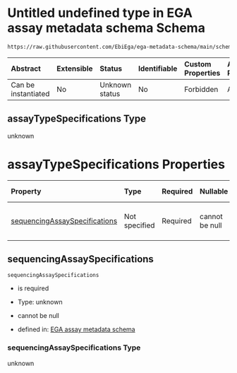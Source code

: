 # Untitled undefined type in EGA assay metadata schema Schema

```txt
https://raw.githubusercontent.com/EbiEga/ega-metadata-schema/main/schemas/EGA.assay.json#/allOf/0/then/properties/assayTypeSpecifications
```



| Abstract            | Extensible | Status         | Identifiable | Custom Properties | Additional Properties | Access Restrictions | Defined In                                                                 |
| :------------------ | :--------- | :------------- | :----------- | :---------------- | :-------------------- | :------------------ | :------------------------------------------------------------------------- |
| Can be instantiated | No         | Unknown status | No           | Forbidden         | Allowed               | none                | [EGA.assay.json\*](../../../schemas/EGA.assay.json "open original schema") |

## assayTypeSpecifications Type

unknown

# assayTypeSpecifications Properties

| Property                                                        | Type          | Required | Nullable       | Defined by                                                                                                                                                                                                                                                                                                                                                                                    |
| :-------------------------------------------------------------- | :------------ | :------- | :------------- | :-------------------------------------------------------------------------------------------------------------------------------------------------------------------------------------------------------------------------------------------------------------------------------------------------------------------------------------------------------------------------------------------- |
| [sequencingAssaySpecifications](#sequencingassayspecifications) | Not specified | Required | cannot be null | [EGA assay metadata schema](ega-3-allof-if-the-files-are-aligned-reads-the-reference-alignment-details-are-expected-then-properties-assaytypespecifications-properties-sequencingassayspecifications.md "https://raw.githubusercontent.com/EbiEga/ega-metadata-schema/main/schemas/EGA.assay.json#/allOf/0/then/properties/assayTypeSpecifications/properties/sequencingAssaySpecifications") |

## sequencingAssaySpecifications



`sequencingAssaySpecifications`

*   is required

*   Type: unknown

*   cannot be null

*   defined in: [EGA assay metadata schema](ega-3-allof-if-the-files-are-aligned-reads-the-reference-alignment-details-are-expected-then-properties-assaytypespecifications-properties-sequencingassayspecifications.md "https://raw.githubusercontent.com/EbiEga/ega-metadata-schema/main/schemas/EGA.assay.json#/allOf/0/then/properties/assayTypeSpecifications/properties/sequencingAssaySpecifications")

### sequencingAssaySpecifications Type

unknown
